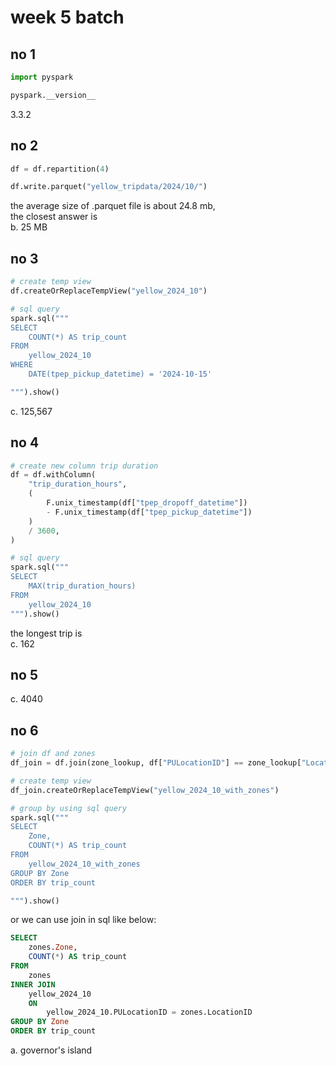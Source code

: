 # week 5 batch

## no 1
``` python
import pyspark

pyspark.__version__
```

3.3.2


## no 2
```python
df = df.repartition(4)

df.write.parquet("yellow_tripdata/2024/10/")
```

the average size of .parquet file is about 24.8 mb,  
the closest answer is  
b. 25 MB


## no 3
``` python
# create temp view
df.createOrReplaceTempView("yellow_2024_10")

# sql query
spark.sql("""
SELECT 
    COUNT(*) AS trip_count
FROM
    yellow_2024_10
WHERE
    DATE(tpep_pickup_datetime) = '2024-10-15'

""").show()
```

c. 125,567

## no 4
``` python
# create new column trip duration
df = df.withColumn(
    "trip_duration_hours",
    (
        F.unix_timestamp(df["tpep_dropoff_datetime"])
        - F.unix_timestamp(df["tpep_pickup_datetime"])
    )
    / 3600,
)

# sql query
spark.sql("""
SELECT
    MAX(trip_duration_hours)
FROM
    yellow_2024_10
""").show()
```

the longest trip is  
c. 162


## no 5
c. 4040


## no 6
``` python
# join df and zones
df_join = df.join(zone_lookup, df["PULocationID"] == zone_lookup["LocationID"], "inner")

# create temp view
df_join.createOrReplaceTempView("yellow_2024_10_with_zones")

# group by using sql query
spark.sql("""
SELECT 
    Zone,
    COUNT(*) AS trip_count
FROM 
    yellow_2024_10_with_zones
GROUP BY Zone
ORDER BY trip_count

""").show()
```

or we can use join in sql like below:

``` sql
SELECT 
    zones.Zone,
    COUNT(*) AS trip_count
FROM 
    zones
INNER JOIN
    yellow_2024_10
    ON 
        yellow_2024_10.PULocationID = zones.LocationID 
GROUP BY Zone
ORDER BY trip_count
```

a. governor's island
